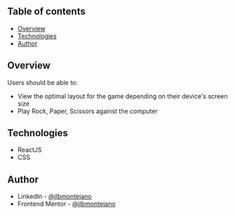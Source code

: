 ## Table of contents

- [Overview](#overview)
- [Technologies](#technologies)
- [Author](#author)

## Overview

Users should be able to:

- View the optimal layout for the game depending on their device's screen size
- Play Rock, Paper, Scissors against the computer

## Technologies

- ReactJS
- CSS

## Author

- LinkedIn - [@jlbmontejano](https://www.linkedin.com/in/jlbmontejano/)
- Frontend Mentor - [@jlbmontejano](https://www.frontendmentor.io/profile/jlbmontejano)
